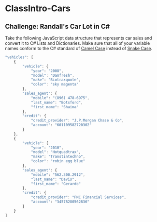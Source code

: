 # ClassIntro-Cars

## Challenge: Randall's Car Lot in C#

Take the following JavaScript data structure that represents car sales and convert it to C# Lists and Dictionaries. Make sure that all of your variable names conform to the C# standard of [Camel Case](https://en.wikipedia.org/wiki/Camel_case) instead of [Snake Case](https://en.wikipedia.org/wiki/Snake_case).

```js
"vehicles": [
    {
        "vehicle": {
            "year": "2008",
            "model": "Damfresh",
            "make": "Biotraxquote",
            "color": "sky magenta"
        },
        "sales_agent": {
            "mobile": "(896) 478-6975",
            "last_name": "Botsford",
            "first_name": "Shaina"
        },
        "credit": {
            "credit_provider": "J.P.Morgan Chase & Co",
            "account": "601109582720302"
        }
    },
    {
        "vehicle": {
            "year": "2010",
            "model": "Hotquadtrax",
            "make": "Transtintechno",
            "color": "robin egg blue"
        },
        "sales_agent": {
            "mobile": "562.300.2912",
            "last_name": "Davis",
            "first_name": "Gerardo"
        },
        "credit": {
            "credit_provider": "PNC Financial Services",
            "account": "34578280562836"
        }
    }
]
```

